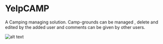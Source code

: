 # YelpCAMP
A Camping managing solution.
Camp-grounds can be managed , delete and edited by the added user and comments can be given by other users.

![alt text](https://github.com/akshajsunil/YelpCAMP/tree/master/screenshots/1.png?raw=true)

